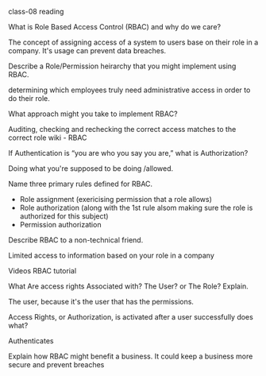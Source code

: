class-08 reading

What is Role Based Access Control (RBAC) and why do we care?

The concept of assigning access of a system to users base on their role in a company. It's usage can prevent data breaches.

Describe a Role/Permission heirarchy that you might implement using RBAC.

determining which employees truly need administrative access in order to do their role.

What approach might you take to implement RBAC?

Auditing, checking and rechecking the correct access matches to  the correct role
wiki - RBAC

If Authentication is “you are who you say you are,” what is Authorization?

Doing what you're supposed to be doing /allowed.

Name three primary rules defined for RBAC.

- Role assignment (exericising permission that a role allows)
- Role authorization (along with the 1st rule alsom making sure the role is authorized for this subject)
- Permission authorization

Describe RBAC to a non-technical friend.

Limited access to information based on your role in a company

Videos
RBAC tutorial

What Are access rights Associated with? The User? or The Role? Explain.

The user, because it's the user that has the permissions.

Access Rights, or Authorization, is activated after a user successfully does what?

Authenticates

Explain how RBAC might benefit a business.
It could keep a business more secure and prevent breaches
